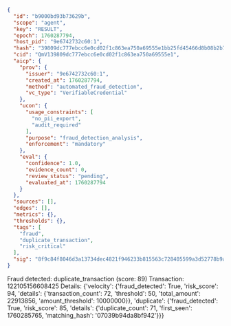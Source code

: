 ```json
{
  "id": "b9000bd93b73629b",
  "scope": "agent",
  "key": "RESULT",
  "epoch": 1760287794,
  "host_pid": "9e6742732c60:1",
  "hash": "39809dc777ebcc6e0cd02f1c863ea750a69555e1bb25fd45466d8b08b2b7776c",
  "cid": "QmV139809dc777ebcc6e0cd02f1c863ea750a69555e1",
  "aicp": {
    "prov": {
      "issuer": "9e6742732c60:1",
      "created_at": 1760287794,
      "method": "automated_fraud_detection",
      "vc_type": "VerifiableCredential"
    },
    "ucon": {
      "usage_constraints": [
        "no_pii_export",
        "audit_required"
      ],
      "purpose": "fraud_detection_analysis",
      "enforcement": "mandatory"
    },
    "eval": {
      "confidence": 1.0,
      "evidence_count": 0,
      "review_status": "pending",
      "evaluated_at": 1760287794
    }
  },
  "sources": [],
  "edges": [],
  "metrics": {},
  "thresholds": {},
  "tags": [
    "fraud",
    "duplicate_transaction",
    "risk_critical"
  ],
  "sig": "8f9c84f8046d3a13734dec4821f946233b815563c728405599a3d52778b9a193"
}
```

Fraud detected: duplicate_transaction (score: 89)
Transaction: 122105156608425
Details: {'velocity': {'fraud_detected': True, 'risk_score': 94, 'details': {'transaction_count': 72, 'threshold': 50, 'total_amount': 22913856, 'amount_threshold': 10000000}}, 'duplicate': {'fraud_detected': True, 'risk_score': 85, 'details': {'duplicate_count': 71, 'first_seen': 1760285765, 'matching_hash': '07039b94da8bf942'}}}